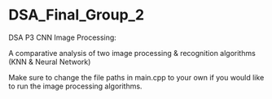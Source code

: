 # DSA_Final_Group_2
DSA P3 CNN Image Processing: 

A comparative analysis of two image processing & recognition algorithms (KNN & Neural Network)

Make sure to change the file paths in main.cpp to your own if you would like to run the image processing algorithms.
